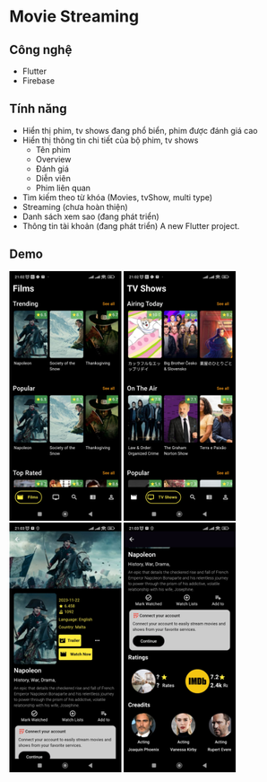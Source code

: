 # Movie Streaming

## Công nghệ
- Flutter
- Firebase

## Tính năng
- Hiển thị phim, tv shows đang phổ biển, phim được đánh giá cao
- Hiển thị thông tin chi tiết của bộ phim, tv shows
  - Tên phim
  - Overview
  - Đánh giá
  - Diễn viên
  - Phim liên quan
- Tìm kiếm theo từ khóa (Movies, tvShow, multi type)
- Streaming (chưa hoàn thiện)
- Danh sách xem sao (đang phát triển)
- Thông tin tài khoản (đang phát triển)
A new Flutter project.

## Demo
<div style="display=flex;flex-direction=row">
    <img src="./images/frag_film.jpg" alt="Login Image" width="200"/>
   <img src="./images/frag_tvshows.jpg" alt="Login Image" width="200"/>
   <img src="./images/detail_film.jpg" alt="Login Image" width="200"/>
   <img src="./images/detail_film_1.jpg" alt="Login Image" width="200"/>
</div>
